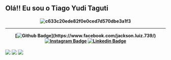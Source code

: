 ## Olá!! Eu sou o Tiago Yudi Taguti

<h4 align="center">
 
![c633c20ede82f0e0ced7d570dbe3a1f3](https://user-images.githubusercontent.com/70382532/138322189-2db8df52-9dcb-40a0-88a8-c365466bd33d.gif)

<hr>

[![Github Badge](https://img.shields.io/badge/-Facebook-blue?style=for-the-badge&logo=Facebook&logoColor=white&link=[https://github.com/arthurspk](https://github.com/JacksonLuiz99))](https://www.facebook.com/jackson.luiz.739/)
[![Instagram Badge](https://img.shields.io/badge/-instagram-red?style=for-the-badge&logo=instagram&logoColor=white&link=https://github.com/JacksonLuiz99)](https://www.instagram.com/jackson.luiz99/)
[![Linkedin Badge](https://img.shields.io/badge/-Linkedin-blue?style=for-the-badge&logo=Linkedin&logoColor=white&link=https://github.com/JacksonLuiz99)](https://www.linkedin.com/in/jackson-luiz-69a909238//)

</h4>
 
<div> 
  <a href="https://instagram.com/tiagoyudi_" target="_blank"><img src="https://img.shields.io/badge/-Instagram-%23E4405F?style=for-the-badge&logo=instagram&logoColor=white" target="_blank"></a>
  <a href = "mailto:tiagoknsi@gmail.com"><img src="https://img.shields.io/badge/-Gmail-%23333?style=for-the-badge&logo=gmail&logoColor=white" target="_blank"></a>
  <a href="https://www.linkedin.com/in/tiago-taguti-5462b71b1" target="_blank"><img src="https://img.shields.io/badge/-LinkedIn-%230077B5?style=for-the-badge&logo=linkedin&logoColor=white" target="_blank"></a> 
  
</div>
